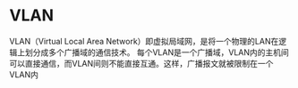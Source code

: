 # VLAN



VLAN（Virtual Local Area Network）即虚拟局域网，是将一个物理的LAN在逻辑上划分成多个广播域的通信技术。
每个VLAN是一个广播域，VLAN内的主机间可以直接通信，而VLAN间则不能直接互通。这样，广播报文就被限制在一个VLAN内